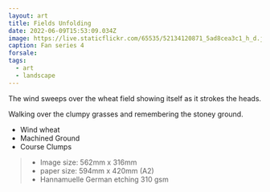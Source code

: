 ```yaml
---
layout: art
title: Fields Unfolding
date: 2022-06-09T15:53:09.034Z
image: https://live.staticflickr.com/65535/52134120871_5ad8cea3c1_h_d.jpg
caption: Fan series 4
forsale:
tags:
  - art
  - landscape
---
```

The wind sweeps over the wheat field showing itself as it strokes the heads.

Walking over the clumpy grasses and remembering the stoney ground.

* Wind wheat
* Machined Ground
* Course Clumps

> - Image size: 562mm x 316mm
> - paper size: 594mm x 420mm (A2)
> - Hannamuelle German etching 310 gsm
